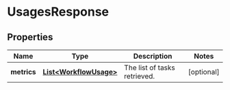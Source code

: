 

# UsagesResponse


## Properties

| Name | Type | Description | Notes |
|------------ | ------------- | ------------- | -------------|
|**metrics** | [**List&lt;WorkflowUsage&gt;**](WorkflowUsage.md) | The list of tasks retrieved.  |  [optional] |



